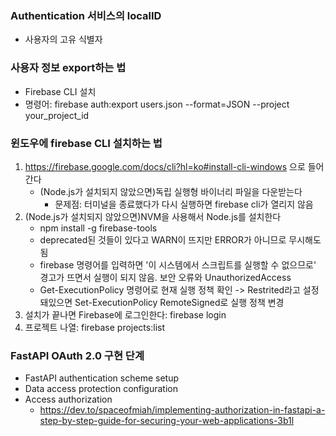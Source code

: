 ### Authentication 서비스의 localID
- 사용자의 고유 식별자

### 사용자 정보 export하는 법
- Firebase CLI 설치
- 명령어: firebase auth:export users.json --format=JSON --project your_project_id

### 윈도우에 firebase CLI 설치하는 법
1. https://firebase.google.com/docs/cli?hl=ko#install-cli-windows 으로 들어간다
    - (Node.js가 설치되지 않았으면)독립 실행형 바이너리 파일을 다운받는다
        - 문제점: 터미널을 종료했다가 다시 실행하면 firebase cli가 열리지 않음
2. (Node.js가 설치되지 않았으면)NVM을 사용해서 Node.js를 설치한다
    - npm install -g firebase-tools
    - deprecated된 것들이 있다고 WARN이 뜨지만 ERROR가 아니므로 무시해도 됨
    - firebase 명령어를 입력하면 '이 시스템에서 스크립트를 실행할 수 없으므로' 경고가 뜨면서 실행이 되지 않음. 보안 오류와 UnauthorizedAccess
    - Get-ExecutionPolicy 명령어로 현재 실행 정책 확인 -> Restrited라고 설정돼있으면 Set-ExecutionPolicy RemoteSigned로 실행 정책 변경
3. 설치가 끝나면 Firebase에 로그인한다: firebase login
4. 프로젝트 나열: firebase projects:list

### FastAPI OAuth 2.0 구현 단계
- FastAPI authentication scheme setup
- Data access protection configuration
- Access authorization
    - https://dev.to/spaceofmiah/implementing-authorization-in-fastapi-a-step-by-step-guide-for-securing-your-web-applications-3b1l